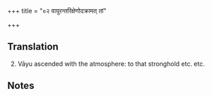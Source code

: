 +++
title = "०२ वायुरन्तरिक्षेणोदक्रामत् तां"

+++
## Translation
2. Vāyu ascended with the atmosphere: to that stronghold etc. etc.

## Notes

